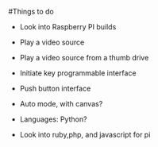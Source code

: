 #Things to do

+ Look into Raspberry PI builds 
+ Play a video source
+ Play a video source from a thumb drive
+ Initiate key programmable interface
+ Push button interface
+ Auto mode, with canvas?


+ Languages: Python?
+ Look into ruby,php, and javascript for pi